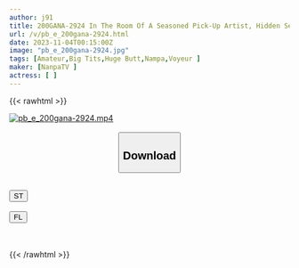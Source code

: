 ```yaml
---
author: j91
title: 200GANA-2924 In The Room Of A Seasoned Pick-Up Artist, Hidden Sex Footage 317 I Brought A Black-Haired Professional Student I Met At A Bar Into The Room! When We Kissed During The Punishment Game, She Was Surprisingly Excited And Started Cumming Without Even Knowing That She Was Being Secretly Filmed! You Can’t Take Your Eyes Off Her Dancing Big Tits! !
url: /v/pb_e_200gana-2924.html
date: 2023-11-04T00:15:00Z
image: "pb_e_200gana-2924.jpg"
tags: [Amateur,Big Tits,Huge Butt,Nampa,Voyeur ]
maker: [NanpaTV ]
actress: [ ]
---
```



{{< rawhtml >}}

<div class="video" data-videoid="yop22bmkz4C1Av9">
    <a href="javascript:;">
        <img src="https://my.j91.asia/v/pb_e_200gana-2924.jpg" width="WIDTH" height="HEIGHT" alt="pb_e_200gana-2924.mp4" loading="lazy">
    </a>
</div>

<script type="text/javascript" src="https://j91.asia/asset/on-demand-st.js"></script>

<br>
  <link rel="stylesheet" href="https://j91.asia/asset/bs5.css">
  
  <center>
  <button class="btn btn-primary" type="button" data-bs-toggle="collapse" data-bs-target=".multi-collapse" aria-expanded="false" aria-controls="multiCollapseExample1 multiCollapseExample2"><h2>Download</h2></button></center>
</p>
<div class="row">
  <div class="col">
    <div class="collapse multi-collapse" id="multiCollapseExample1">
      <div class="card card-body">
	      	      <br>
<div class="buttons">  
<a href="https://streamtape.to/v/yop22bmkz4C1Av9" target="_blank"><button class="btn-hover color-3"><i class="fa fa-download"></i> ST</button></a></div>
    </div>
  </div>
</div>
  <div class="col">
    <div class="collapse multi-collapse" id="multiCollapseExample2">
      <div class="card card-body">
	      <br>
<div class="buttons">
    <a href="https://filelions.online/f/33lxdq9k2ig1" target="_blank"><button class="btn-hover color-9"><i class="fa fa-download"></i> FL</button></a></div>
<br><br>
      </div>
    </div>
  </div>
</div>

{{< /rawhtml >}}